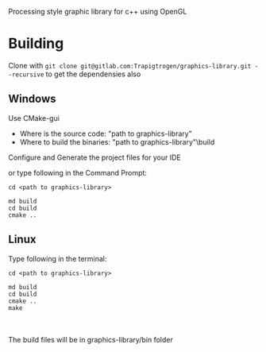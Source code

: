 Processing style graphic library for c++ using OpenGL

# Building
Clone with `git clone git@gitlab.com:Trapigtrogen/graphics-library.git --recursive` to get the dependensies also

## Windows

Use CMake-gui 

  * Where is the source code: "path to graphics-library"
  * Where to build the binaries: "path to graphics-library"\build

Configure and Generate the project files for your IDE

or type following in the Command Prompt:
```
cd <path to graphics-library>

md build
cd build
cmake ..
```

## Linux

Type following in the terminal:
```
cd <path to graphics-library>

md build
cd build
cmake ..
make
```
\
\
The build files will be in graphics-library/bin folder
